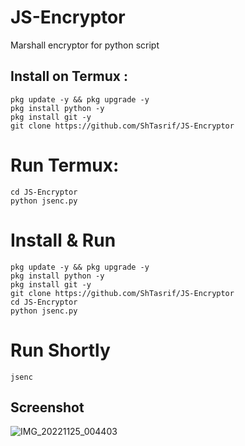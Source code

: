 # JS-Encryptor
Marshall encryptor for python script 
## Install on Termux :
```
pkg update -y && pkg upgrade -y
pkg install python -y
pkg install git -y
git clone https://github.com/ShTasrif/JS-Encryptor
```

# Run Termux:
```
cd JS-Encryptor
python jsenc.py
```

# Install & Run
```
pkg update -y && pkg upgrade -y
pkg install python -y
pkg install git -y
git clone https://github.com/ShTasrif/JS-Encryptor
cd JS-Encryptor
python jsenc.py
```

# Run Shortly 
```
jsenc
```

## Screenshot 
![IMG_20221125_004403](https://user-images.githubusercontent.com/85736436/203849658-bd1171d5-49a4-4fbd-9195-30b8d153344a.jpg)
